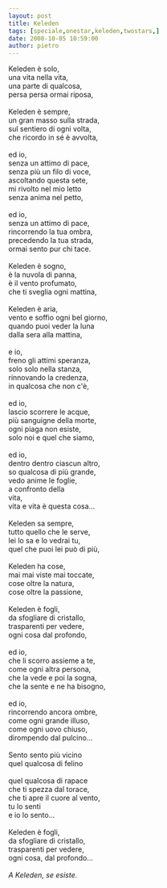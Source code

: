 ```yaml
---
layout: post
title: Keleden
tags: [speciale,onestar,keleden,twostars,]
date: 2008-10-05 10:59:00
author: pietro
---
```

Keleden è solo,<br/>una vita nella vita,<br/>una parte di qualcosa,<br/>persa persa ormai riposa,<br/><br/>Keleden è sempre,<br/>un gran masso sulla strada,<br/>sul sentiero di ogni volta,<br/>che ricordo in sé è avvolta,<br/><br/>ed io,<br/>senza un attimo di pace,<br/>senza più un filo di voce,<br/>ascoltando questa sete,<br/>mi rivolto nel mio letto<br/>senza anima nel petto,<br/><br/>ed io,<br/>senza un attimo di pace,<br/>rincorrendo la tua ombra,<br/>precedendo la tua strada,<br/>ormai sento pur chi tace.<br/><br/>Keleden è sogno,<br/>è la nuvola di panna,<br/>è il vento profumato,<br/>che ti sveglia ogni mattina,<br/><br/>Keleden è aria,<br/>vento e soffio ogni bel giorno,<br/>quando puoi veder la luna<br/>dalla sera alla mattina,<br/><br/>e io,<br/>freno gli attimi speranza,<br/>solo solo nella stanza,<br/>rinnovando la credenza,<br/>in qualcosa che non c'è,<br/><br/>ed io,<br/>lascio scorrere le acque,<br/>più sanguigne della morte,<br/>ogni piaga non esiste,<br/>solo noi e quel che siamo,<br/><br/>ed io,<br/>dentro dentro ciascun altro,<br/>so qualcosa di più grande,<br/>vedo anime le foglie,<br/>a confronto della<br/>vita,<br/>vita e vita è questa cosa...<br/><br/>Keleden sa sempre,<br/>tutto quello che le serve,<br/>lei lo sa e lo vedrai tu,<br/>quel che puoi lei può di più,<br/><br/>Keleden ha cose,<br/>mai mai viste mai toccate,<br/>cose oltre la natura,<br/>cose oltre la passione,<br/><br/>Keleden è fogli,<br/>da sfogliare di cristallo,<br/>trasparenti per vedere,<br/>ogni cosa dal profondo,<br/><br/>ed io,<br/>che li scorro assieme a te,<br/>come ogni altra persona,<br/>che la vede e poi la sogna,<br/>che la sente e ne ha bisogno,<br/><br/>ed io,<br/>rincorrendo ancora ombre,<br/>come ogni grande illuso,<br/>come ogni uovo chiuso,<br/>dirompendo dal pulcino...<br/><br/>Sento sento più vicino<br/>quel qualcosa di felino<br/><br/>quel qualcosa di rapace<br/>che ti spezza dal torace,<br/>che ti apre il cuore al vento,<br/>tu lo senti<br/>e io lo sento...<br/><br/>Keleden è fogli,<br/>da sfogliare di cristallo,<br/>trasparenti per vedere,<br/>ogni cosa, dal profondo...<br/><br/><span style="font-style: italic">A Keleden, se esiste.</span>
